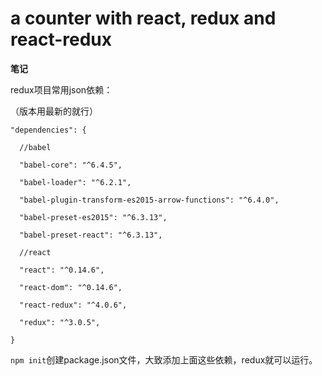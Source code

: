 # a counter with react, redux and react-redux

<strong>笔记</strong>

redux项目常用json依赖：

（版本用最新的就行）

    "dependencies": {

      //babel
      
      "babel-core": "^6.4.5",

      "babel-loader": "^6.2.1",

      "babel-plugin-transform-es2015-arrow-functions": "^6.4.0",

      "babel-preset-es2015": "^6.3.13",

      "babel-preset-react": "^6.3.13",

      //react
      
      "react": "^0.14.6",

      "react-dom": "^0.14.6",

      "react-redux": "^4.0.6",

      "redux": "^3.0.5",

    }

`npm init`创建package.json文件，大致添加上面这些依赖，redux就可以运行。
